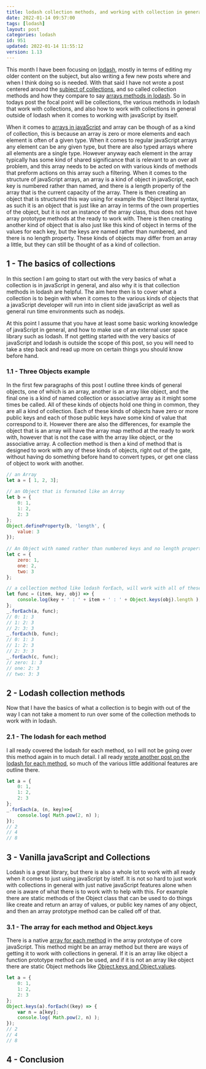 ```yaml
---
title: lodash collection methods, and working with collection in general with javaScript
date: 2022-01-14 09:57:00
tags: [lodash]
layout: post
categories: lodash
id: 951
updated: 2022-01-14 11:55:12
version: 1.13
---
```


This month I have been focusing on [lodash](https://lodash.com/), mostly in terms of editing my older content on the subject, but also writing a few new posts where and when I think doing so is needed. With that said I have not wrote a post centered around the [subject of collections](https://en.wikipedia.org/wiki/Collection_%28abstract_data_type%29), and so called collection methods and how they compare to say [arrays methods in lodash](/2019/02/14/lodash_array/).  So in todays post the focal point will be collections, the various methods in lodash that work with collections, and also how to work with collections in general outside of lodash when it comes to working with javaScript by itself.

When it comes to [arrays in javaScript](/2018/12/10/js-array/) and array can be though of as a kind of collection, this is because an array is zero or more elements and each element is often of a given type. When it comes to regular javaScript arrays any element can be any given type, but there are also  typed arrays where all elements are a single type. However anyway each element in the array typically has some kind of shared significance that is relevant to an over all problem, and this array needs to be acted on with various kinds of methods that preform actions on this array such a filtering. When it comes to the structure of javaScript arrays, an array is a kind of object in javaScript, each key is numbered rather than named, and there is a length property of the array that is the current capacity of the array. There is then creating an object that is structured this way using for example the Object literal syntax, as such it is an object that is just like an array in terms of the own properties of the object, but it is not an instance of the array class, thus does not have array prototype methods at the ready to work with. There is then creating another kind of object that is also just like this kind of object in terms of the values for each key, but the keys are named rather than numbered, and there is no length property. These kinds of objects may differ from an array a little, but they can still be thought of as a kind of collection.

<!-- more -->

## 1 - The basics of collections

In this section I am going to start out with the very basics of what a collection is in javaScript in general, and also why it is that collection methods in lodash are helpful. The aim here then is to cover what a collection is to begin with when it comes to the various kinds of objects that a javaScript developer will run into in client side javaScript as well as general run time environments such as nodejs.

At this point I assume that you have at least some basic working knowledge of javaScript in general, and how to make use of an external user space library such as lodash. If not getting started with the very basics of javaScript and lodash is outside the scope of this post, so you will need to take a step back and read up more on certain things you should know before hand.

### 1.1 - Three Objects example

In the first few paragraphs of this post I outline three kinds of general objects, one of which is an array, another is an array like object, and the final one is a kind of named collection or associative array as it might some times be called. All of these kinds of objects hold one thing in common, they are all a kind of collection. Each of these kinds of objects have zero or more public keys and each of those public keys have some kind of value that correspond to it. However there are also the differences, for example the object that is an array will have the array map method at the ready to work with, however that is not the case with the array like object, or the associative array. A collection method is then a kind of method that is designed to work with any of these kinds of objects, right out of the gate, without having do something  before hand to convert types, or get one class of object to work with another.

```js
// an Array
let a = [ 1, 2, 3];
 
// an Object that is formated like an Array
let b = {
    0: 1,
    1: 2,
    2: 3
};
Object.defineProperty(b, 'length', {
    value: 3
});
 
// An Object with named rather than numbered keys and no length property
let c = {
    zero: 1,
    one: 2,
    two: 3
};

// a collection method like lodash forEach, will work with all of these
let func = (item, key, obj) => {
    console.log(key + ' : ' + item + ' : ' + Object.keys(obj).length );
};
_.forEach(a, func);
// 0: 1: 3 
// 1: 2: 3 
// 2: 3: 3 
_.forEach(b, func);
// 0: 1: 3 
// 1: 2: 3 
// 2: 3: 3 
_.forEach(c, func);
// zero: 1: 3 
// one: 2: 3 
// two: 3: 3
```

## 2 - Lodash collection methods

Now that I have the basics of what a collection is to begin with out of the way I can not take a moment to run over some of the collection methods to work with in lodash.

### 2.1 - The lodash for each method

I all ready covered the lodash for each method, so I will not be going over this method again in to much detail. I all ready [wrote another post on the lodash for each method](/2017/11/20/lodash_foreach), so much of the various little additional features are outline there.

```js
let a = {
    0: 1,
    1: 2,
    2: 3
};
_.forEach(a, (n, key)=>{
    console.log( Math.pow(2, n) );
});
// 2
// 4
// 8
```

## 3 - Vanilla javaScript and Collections

Lodash is a great library, but there is also a whole lot to work with all ready when it comes to just using javaScript by istelf. It is  not so hard to just work with collections in general with just native javaScript features alone when one is aware of what there is to work with to help with this. For example there are static methods of the Object class that can be used to do things like create and return an array of values, or public key names of any object, and then an array prototype method can be called off of that.

### 3.1 - The array for each method and Object.keys

There is a native [array for each method](/2019/02/16/js-javascript-foreach/) in the array prototype of core javaScript. This method might be an array method but there are ways of getting it to work with collections in general. If it is an array like object a function prototype method can be used, and if it is not an array like object there are static Object methods like [Object.keys and Object.values](/2018/12/15/js-object-keys/).

```js
let a = {
    0: 1,
    1: 2,
    2: 3
};
Object.keys(a).forEach((key) => {
    var n = a[key];
    console.log( Math.pow(2, n) );
});
// 2
// 4
// 8
```

## 4 - Conclusion


